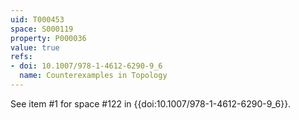 ```yaml
---
uid: T000453
space: S000119
property: P000036
value: true
refs:
- doi: 10.1007/978-1-4612-6290-9_6
  name: Counterexamples in Topology
---
```


See item #1 for space #122 in {{doi:10.1007/978-1-4612-6290-9_6}}.

